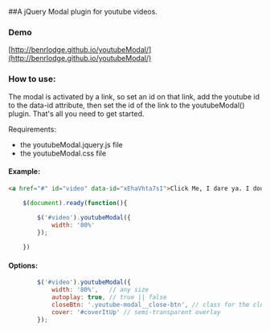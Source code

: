 ##A jQuery Modal plugin for youtube videos.

### Demo

[http://benrlodge.github.io/youtubeModal/](http://benrlodge.github.io/youtubeModal/)


### How to use: 

The modal is activated by a link, so set an id on that link, add the youtube id to the data-id attribute, then set the id of the link to the youtubeModal() plugin. That's all you need to get started.

Requirements:
- the youtubeModal.jquery.js file
- the youtubeModal.css file


#### Example: 

```html
<a href="#" id="video" data-id="xEhaVhta7sI">Click Me, I dare ya. I double dog dare ya.</a>
```

```javascript
	$(document).ready(function(){
		
		$('#video').youtubeModal({
			width: '80%'
		});

	})
```

#### Options:

```javascript	
		$('#video').youtubeModal({
			width: '80%',	// any size
			autoplay: true,	// true || false
			closeBtn: '.youtube-modal__close-btn', // class for the close icon image
			cover: '#coverItUp' // semi-transparent overlay
		});
```
		
		